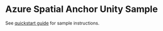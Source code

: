 # Azure Spatial Anchor Unity Sample

See [quickstart guide](https://docs.microsoft.com/en-us/azure/spatial-anchors/unity-overview) for sample instructions.